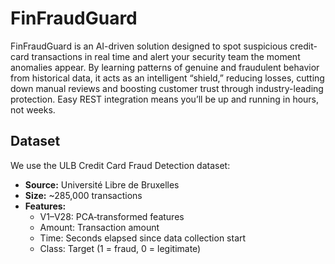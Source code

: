 # FinFraudGuard

FinFraudGuard is an AI-driven solution designed to spot suspicious credit-card transactions in real time and alert your security team the moment anomalies appear. By learning patterns of genuine and fraudulent behavior from historical data, it acts as an intelligent “shield,” reducing losses, cutting down manual reviews and boosting customer trust through industry-leading protection. Easy REST integration means you’ll be up and running in hours, not weeks.

## Dataset

We use the ULB Credit Card Fraud Detection dataset:

- **Source:** Université Libre de Bruxelles  
- **Size:** ~285,000 transactions  
- **Features:**  
  - V1–V28: PCA‐transformed features  
  - Amount: Transaction amount  
  - Time: Seconds elapsed since data collection start  
  - Class: Target (1 = fraud, 0 = legitimate)